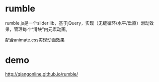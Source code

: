 # rumble
rumble.js是一个slider lib，基于jQuery，实现（无缝循环/水平/垂直）滑动效果，管理每个“滑块”内元素动画。


配合animate.css实现动画效果
    <div class="animated" data-animation="flipInX" data-animation-duration="1500" data-animation-delay="500"></div>
# demo
http://qiangonline.github.io/rumble/
